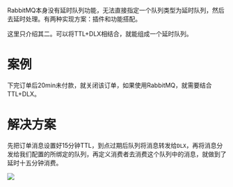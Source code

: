 RabbitMQ本身没有延时队列功能，无法直接指定一个队列类型为延时队列，然后去延时处理。有两种实现方案：插件和功能搭配。

这里只介绍其二。可以将TTL+DLX相结合，就能组成一个延时队列。

# 案例
下完订单后20min未付款，就关闭该订单，如果使用RabbitMQ，就需要结合TTL+DLX。

# 解决方案
先把订单消息设置好15分钟TTL，到点过期后队列将消息转发给`DLX`，再将消息分发给我们配置的所绑定的队列，再定义消费者去消费这个队列中的消息，就做到了延时十五分钟消费。

![](https://img-blog.csdnimg.cn/20200825235213822.png?x-oss-process=image/watermark,type_ZmFuZ3poZW5naGVpdGk,shadow_10,text_SmF2YUVkZ2U=,size_1,color_FFFFFF,t_70#pic_center)